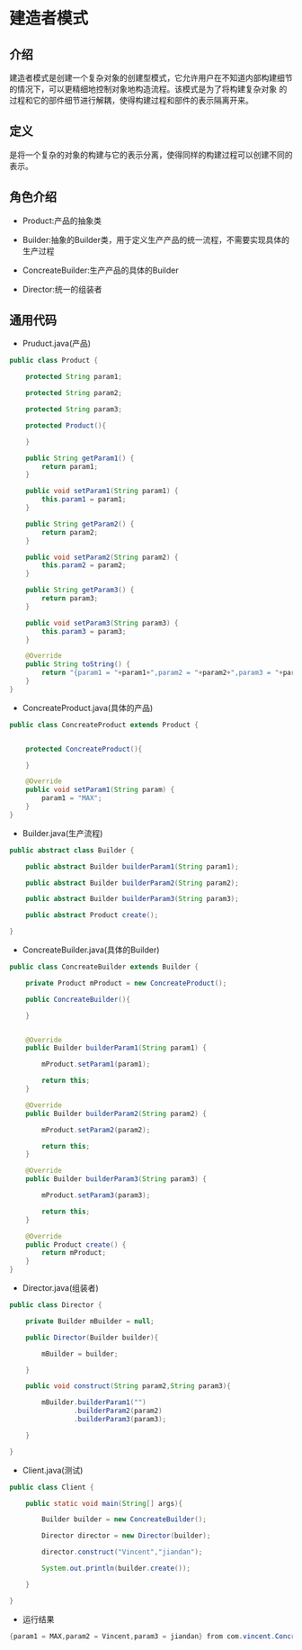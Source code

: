 # 建造者模式

## 介绍
建造者模式是创建一个复杂对象的创建型模式，它允许用户在不知道内部构建细节的情况下，可以更精细地控制对象地构造流程。该模式是为了将构建复杂对象
的过程和它的部件细节进行解耦，使得构建过程和部件的表示隔离开来。

## 定义
是将一个复杂的对象的构建与它的表示分离，使得同样的构建过程可以创建不同的表示。

## 角色介绍

* Product:产品的抽象类

* Builder:抽象的Builder类，用于定义生产产品的统一流程，不需要实现具体的生产过程

* ConcreateBuilder:生产产品的具体的Builder

* Director:统一的组装者

## 通用代码

* Pruduct.java(产品)
```java
public class Product {

    protected String param1;

    protected String param2;

    protected String param3;

    protected Product(){

    }

    public String getParam1() {
        return param1;
    }

    public void setParam1(String param1) {
        this.param1 = param1;
    }

    public String getParam2() {
        return param2;
    }

    public void setParam2(String param2) {
        this.param2 = param2;
    }

    public String getParam3() {
        return param3;
    }

    public void setParam3(String param3) {
        this.param3 = param3;
    }

    @Override
    public String toString() {
        return "{param1 = "+param1+",param2 = "+param2+",param3 = "+param3+"} from "+getClass().getName();
    }
}
```

* ConcreateProduct.java(具体的产品)
```java
public class ConcreateProduct extends Product {


    protected ConcreateProduct(){

    }

    @Override
    public void setParam1(String param) {
        param1 = "MAX";
    }
}
```

* Builder.java(生产流程)
```java
public abstract class Builder {

    public abstract Builder builderParam1(String param1);

    public abstract Builder builderParam2(String param2);

    public abstract Builder builderParam3(String param3);

    public abstract Product create();

}
```

* ConcreateBuilder.java(具体的Builder)
```java
public class ConcreateBuilder extends Builder {

    private Product mProduct = new ConcreateProduct();

    public ConcreateBuilder(){

    }


    @Override
    public Builder builderParam1(String param1) {

        mProduct.setParam1(param1);

        return this;
    }

    @Override
    public Builder builderParam2(String param2) {

        mProduct.setParam2(param2);

        return this;
    }

    @Override
    public Builder builderParam3(String param3) {

        mProduct.setParam3(param3);

        return this;
    }

    @Override
    public Product create() {
        return mProduct;
    }
}
```

* Director.java(组装者)
```java
public class Director {

    private Builder mBuilder = null;

    public Director(Builder builder){

        mBuilder = builder;

    }

    public void construct(String param2,String param3){

        mBuilder.builderParam1("")
                .builderParam2(param2)
                .builderParam3(param3);

    }

}
```
* Client.java(测试)
```java
public class Client {

    public static void main(String[] args){

        Builder builder = new ConcreateBuilder();

        Director director = new Director(builder);

        director.construct("Vincent","jiandan");

        System.out.println(builder.create());

    }

}
```

* 运行结果
```java
{param1 = MAX,param2 = Vincent,param3 = jiandan} from com.vincent.ConcreateProduct
```

